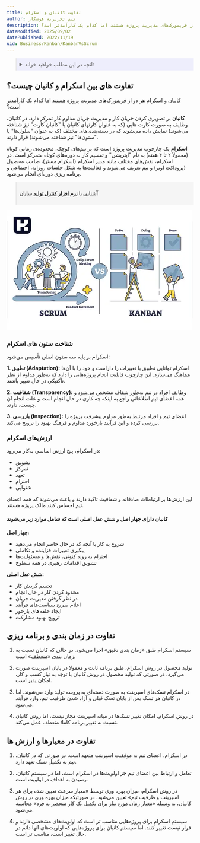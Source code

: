 ```yaml
---
title: تفاوت کانبان و اسکرام
author: تیم تحریریه هوشکار
description: کانبان و اسکرام هر دو از فریمورک‌های مدیریت پروژه هستند اما کدام یک کارآمدتر است؟
dateModified: 2025/09/02
datePublished: 2022/11/19
uid: Business/Kanban/KanbanVsScrum
---
```


<blockquote style="background-color:#eeeefc; padding:0.5rem">
<details>
  <summary>آنچه در این مطلب خواهید خواند:</summary>
  <ul>
    <li>تفاوت های بین اسکرام و کانبان چیست؟</li>
    <li>شناخت ستون های اسکرام</li>
    <li>ارزش‌های اسکرام</li>
    <li>تفاوت در زمان بندی و برنامه ریزی</li>
    <li>تفاوت در معیارها و ارزش ها</li>
  </ul>
</details>
</blockquote>

##  تفاوت های بین اسکرام و کانبان چیست؟

<a href="https://www.hooshkar.com/Wiki/Business/WhatIsKanban" target="_blank">کانبان</a> و <a href="https://www.hooshkar.com/Wiki/Business/WhatIsScrum" target="_blank">اسکرام</a> هر دو از فریمورک‌های مدیریت پروژه هستند اما کدام یک کارآمدتر است؟

**کانبان** بر تصویری کردن جریان کار و مدیریت جریان مداوم کار تمرکز دارد. در کانبان، وظایف به صورت کارت هایی (که به عنوان کارتهای کانبان یا "کانبان کارت" نیز شناخته می‌شوند) نمایش داده می‌شوند که در دسته‌بندی‌های مختلف (که به عنوان "سلول‌ها" یا "ستون‌ها" نیز شناخته می‌شوند) قرار دارند.

**اسکرام** یک چارچوب مدیریت پروژه است که بر تیم‌های کوچک، محدوده‌ی زمانی کوتاه (معمولاً ۲ تا ۴ هفته) به نام "ایتریشن" و تقسیم کار به دوره‌های کوتاه متمرکز است. در اسکرام، نقش‌های مختلف مانند مدیر اسکرام (اسکرام مستر)، صاحب محصول (پروداکت اونر) و تیم تعریف می‌شوند و فعالیت‌ها به شکل جلسات روزانه، اجتماعی و برنامه ریزی دوره‌ای انجام می‌شود.

<blockquote style="background-color:#f5f5f5; padding:0.5rem">
<p><strong>آشنایی با <a href="https://www.hooshkar.com/Software/Sayan/Package/Industrial" target="_blank">نرم افزار کنترل تولید</a> سایان</p></strong></blockquote>

![تفاوت کانبان و اسکرام](./Images/KanbanVsScrum.webp)

### شناخت ستون های اسکرام
اسکرام بر پایه سه ستون اصلی تأسیس می‌شود:

**1. تطبیق (Adaptation):** اسکرام توانایی تطبیق با تغییرات را داراست و خود را با آن‌ها هماهنگ می‌سازد. این چارچوب قابلیت انجام پروژه‌هایی را دارد که به‌طور مداوم از نظر تاکتیکی در حال تغییر باشند.

**2. شفافیت (Transparency):** وظایف افراد در تیم به‌طور شفاف مشخص می‌شود و همه اعضای تیم اطلاعاتی راجع به اینکه چه کاری در حال انجام است و علت انجام آن چیست، دارند.

**3. بازرسی (Inspection):** اعضای تیم و افراد مرتبط به‌طور مداوم پیشرفت پروژه را بررسی کرده و این فرآیند بازخورد مداوم و فرهنگ بهبود را ترویج می‌کند.

###  ارزش‌های اسکرام

در اسکرام، پنج ارزش اساسی به‌کار می‌رود:
- تشویق
- تمرکز
- تعهد
- احترام
- شنوایی

این ارزش‌ها بر ارتباطات صادقانه و شفافیت تاکید دارند و باعث می‌شوند که همه اعضای تیم احساس کنند مالک پروژه هستند.

#### کانبان دارای چهار اصل و شش عمل اصلی است که شامل موارد زیر می‌شوند

**چهار اصل:**

-	شروع به کار با آنچه که در حال حاضر انجام می‌دهید
-	پیگیری تغییرات فزاینده و تکاملی
-	احترام به روند کنونی، نقش‌ها و مسئولیت‌ها
-	تشویق اقدامات رهبری در همه سطوح

**شش عمل اصلی:**

-	تجسم گردش کار
-	محدود کردن کار در حال انجام
-	در نظر گرفتن مدیریت جریان
-	اعلام صریح سیاست‌های فرآیند
-	ایجاد حلقه‌های بازخور
-	ترویج بهبود مشارکت 


## تفاوت در زمان بندی و برنامه ریزی
1.	سیستم اسکرام طبق «زمان‌ بندی دقیق» اجرا می‌شود. در حالی که کانبان نسبت به زمان ‌بندی «منعطف» است.

2.	تولید محصول در روش اسکرام، طبق برنامه ثابت و معمولا در پایان اسپرینت صورت می‌گیرد. در صورتی که تولید محصول در روش کانبان با توجه به نیاز کسب و کار، امکان پذیر است.

3.	در اسکرام تسک‌‌های اسپرینت به صورت دسته‌ای به پروسه تولید وارد می‌‌شوند. اما در کانبان هر تسک پس از پایان تسک قبلی و آزاد شدن ظرفیت تیم، وارد فرآیند می‌شود.

4.	در روش اسکرام، امکان تغییر تسک‌‌ها در میانه اسپرینت مجاز نیست، اما روش کانبان نسبت به تغییر برنامه کاملا منعطف عمل می‌کند.

## تفاوت در معیارها و ارزش ها

1.	در اسکرام، اعضای تیم به موفقیت اسپرینت متعهد است، در صورتی که در کانبان، تیم به تکمیل تسک تعهد دارد.

2.	تعامل و ارتباط بین اعضای تیم جز اولویت‌ها در اسکرام است، اما در سیستم کانبان، رسیدن به اهداف در اولویت است.

3.	در روش اسکرام، میزان بهره‌ وری توسط «معیار سرعت تعیین شده برای هر اسپرینت و ظرفیت تیم» تعیین می‌شود. در صورتیکه میزان بهره ‌وری در روش کانبان، به وسیله «معیار زمان مورد نیاز برای تکمیل یک کار منحصر ‌به ‌فرد» محاسبه می‌شود.

4.	سیستم اسکرام برای پروژه‌هایی مناسب تر است که اولویت‌‌های مشخصی دارند و قرار نیست تغییر کنند. اما سیستم کانبان برای پروژه‌هایی که اولویت‌‌های آنها دائم در حال تغییر است، مناسب تر است.
